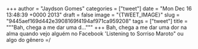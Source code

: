 
+++
author = "Jaydson Gomes"
categories = ["tweet"]
date = "Mon Dec 16 13:48:39 +0000 2013"
draft = false
image = "{TWEET_IMAGE}"
slug = "9445aef169d442e3908169f4194af971ca959208"
tags = ["tweet"]
title = """Bah, chega a me dar uma d..."""
+++
Bah, chega a me dar uma dor na alma quando vejo alguém no Facebook 'Listening to Sorriso Maroto" ou algo do gênero =/
